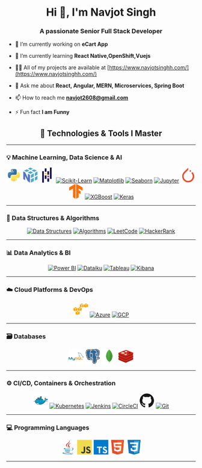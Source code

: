<h1 align="center">Hi 👋, I'm Navjot Singh</h1>
<h3 align="center">A passionate Senior Full Stack Developer</h3>

- 🔭 I’m currently working on **eCart App**

- 🌱 I’m currently learning **React Native,OpenShift,Vuejs**

- 👨‍💻 All of my projects are available at [https://www.navjotsinghh.com/](https://www.navjotsinghh.com/)

- 💬 Ask me about **React, Angular, MERN, Microservices, Spring Boot**

- 📫 How to reach me **navjot2608@gmail.com**

- ⚡ Fun fact **I am Funny**

<h2 align="center">🚀 Technologies & Tools I Master</h2>

---

### 💡 Machine Learning, Data Science & AI
<p align="center">
  <a href="https://www.python.org/" target="_blank"><img src="https://raw.githubusercontent.com/devicons/devicon/master/icons/python/python-original.svg" alt="Python" width="40" height="40"/></a>
  <a href="https://numpy.org/" target="_blank"><img src="https://raw.githubusercontent.com/devicons/devicon/master/icons/numpy/numpy-original.svg" alt="NumPy" width="40" height="40"/></a>
  <a href="https://pandas.pydata.org/" target="_blank"><img src="https://raw.githubusercontent.com/devicons/devicon/master/icons/pandas/pandas-original.svg" alt="Pandas" width="40" height="40"/></a>
  <a href="https://scikit-learn.org/" target="_blank"><img src="https://upload.wikimedia.org/wikipedia/commons/0/05/Scikit_learn_logo_small.svg" alt="Scikit-Learn" width="40" height="40"/></a>
  <a href="https://matplotlib.org/" target="_blank"><img src="https://upload.wikimedia.org/wikipedia/commons/8/84/Matplotlib_icon.svg" alt="Matplotlib" width="40" height="40"/></a>
  <a href="https://seaborn.pydata.org/" target="_blank"><img src="https://seaborn.pydata.org/_static/logo-wide-lightbg.svg" alt="Seaborn" width="80" height="40"/></a>
  <a href="https://jupyter.org/" target="_blank"><img src="https://upload.wikimedia.org/wikipedia/commons/3/38/Jupyter_logo.svg" alt="Jupyter" width="40" height="40"/></a>
  <a href="https://pytorch.org/" target="_blank"><img src="https://raw.githubusercontent.com/devicons/devicon/master/icons/pytorch/pytorch-original.svg" alt="PyTorch" width="40" height="40"/></a>
  <a href="https://www.tensorflow.org/" target="_blank"><img src="https://raw.githubusercontent.com/devicons/devicon/master/icons/tensorflow/tensorflow-original.svg" alt="TensorFlow" width="40" height="40"/></a>
  <a href="https://xgboost.ai/" target="_blank"><img src="https://upload.wikimedia.org/wikipedia/commons/6/69/XGBoost_logo.png" alt="XGBoost" width="40" height="40"/></a>
  <a href="https://keras.io/" target="_blank"><img src="https://upload.wikimedia.org/wikipedia/commons/a/ae/Keras_logo.svg" alt="Keras" width="40" height="40"/></a>
</p>

---

### 🧠 Data Structures & Algorithms
<p align="center">
  <a href="https://en.wikipedia.org/wiki/Data_structure" target="_blank"><img src="https://img.icons8.com/external-outline-juicy-fish/60/external-data-structure-coding-outline-outline-juicy-fish.png" alt="Data Structures" width="40" height="40"/></a>
  <a href="https://visualgo.net/en" target="_blank"><img src="https://img.icons8.com/ios/50/algorithm.png" alt="Algorithms" width="40" height="40"/></a>
  <a href="https://leetcode.com/" target="_blank"><img src="https://upload.wikimedia.org/wikipedia/commons/1/19/LeetCode_logo_black.png" alt="LeetCode" width="40" height="40"/></a>
  <a href="https://www.hackerrank.com/" target="_blank"><img src="https://upload.wikimedia.org/wikipedia/commons/6/65/HackerRank_logo.png" alt="HackerRank" width="40" height="40"/></a>
</p>

---

### 📊 Data Analytics & BI
<p align="center">
  <a href="https://powerbi.microsoft.com/" target="_blank"><img src="https://img.icons8.com/color/48/000000/power-bi.png" alt="Power BI" width="40" height="40"/></a>
  <a href="https://www.dataiku.com/" target="_blank"><img src="https://seeklogo.com/images/D/dataiku-logo-5829B65F0E-seeklogo.com.png" alt="Dataiku" width="40" height="40"/></a>
  <a href="https://www.tableau.com/" target="_blank"><img src="https://cdn.worldvectorlogo.com/logos/tableau-software.svg" alt="Tableau" width="40" height="40"/></a>
  <a href="https://www.elastic.co/kibana/" target="_blank"><img src="https://www.vectorlogo.zone/logos/elastic/elastic-icon.svg" alt="Kibana" width="40" height="40"/></a>
</p>

---

### ☁️ Cloud Platforms & DevOps
<p align="center">
  <a href="https://aws.amazon.com/" target="_blank"><img src="https://raw.githubusercontent.com/devicons/devicon/master/icons/amazonwebservices/amazonwebservices-original.svg" alt="AWS" width="40" height="40"/></a>
  <a href="https://azure.microsoft.com/" target="_blank"><img src="https://www.vectorlogo.zone/logos/microsoft_azure/microsoft_azure-icon.svg" alt="Azure" width="40" height="40"/></a>
  <a href="https://cloud.google.com/" target="_blank"><img src="https://www.vectorlogo.zone/logos/google_cloud/google_cloud-icon.svg" alt="GCP" width="40" height="40"/></a>
</p>

---

### 🗃️ Databases
<p align="center">
  <a href="https://www.mysql.com/" target="_blank"><img src="https://raw.githubusercontent.com/devicons/devicon/master/icons/mysql/mysql-original-wordmark.svg" alt="MySQL" width="40" height="40"/></a>
  <a href="https://www.postgresql.org/" target="_blank"><img src="https://raw.githubusercontent.com/devicons/devicon/master/icons/postgresql/postgresql-original.svg" alt="PostgreSQL" width="40" height="40"/></a>
  <a href="https://www.mongodb.com/" target="_blank"><img src="https://raw.githubusercontent.com/devicons/devicon/master/icons/mongodb/mongodb-original.svg" alt="MongoDB" width="40" height="40"/></a>
  <a href="https://redis.io/" target="_blank"><img src="https://raw.githubusercontent.com/devicons/devicon/master/icons/redis/redis-original.svg" alt="Redis" width="40" height="40"/></a>
</p>

---

### ⚙️ CI/CD, Containers & Orchestration
<p align="center">
  <a href="https://www.docker.com/" target="_blank"><img src="https://raw.githubusercontent.com/devicons/devicon/master/icons/docker/docker-original.svg" alt="Docker" width="40" height="40"/></a>
  <a href="https://kubernetes.io/" target="_blank"><img src="https://www.vectorlogo.zone/logos/kubernetes/kubernetes-icon.svg" alt="Kubernetes" width="40" height="40"/></a>
  <a href="https://www.jenkins.io/" target="_blank"><img src="https://www.vectorlogo.zone/logos/jenkins/jenkins-icon.svg" alt="Jenkins" width="40" height="40"/></a>
  <a href="https://circleci.com/" target="_blank"><img src="https://www.vectorlogo.zone/logos/circleci/circleci-icon.svg" alt="CircleCI" width="40" height="40"/></a>
  <a href="https://github.com/" target="_blank"><img src="https://raw.githubusercontent.com/devicons/devicon/master/icons/github/github-original.svg" alt="GitHub" width="40" height="40"/></a>
  <a href="https://git-scm.com/" target="_blank"><img src="https://www.vectorlogo.zone/logos/git-scm/git-scm-icon.svg" alt="Git" width="40" height="40"/></a>
</p>

---

### 💻 Programming Languages
<p align="center">
  <a href="https://www.java.com/" target="_blank"><img src="https://raw.githubusercontent.com/devicons/devicon/master/icons/java/java-original.svg" alt="Java" width="40" height="40"/></a>
  <a href="https://developer.mozilla.org/en-US/docs/Web/JavaScript" target="_blank"><img src="https://raw.githubusercontent.com/devicons/devicon/master/icons/javascript/javascript-original.svg" alt="JavaScript" width="40" height="40"/></a>
  <a href="https://www.typescriptlang.org/" target="_blank"><img src="https://raw.githubusercontent.com/devicons/devicon/master/icons/typescript/typescript-original.svg" alt="TypeScript" width="40" height="40"/></a>
  <a href="https://www.w3.org/html/" target="_blank"><img src="https://raw.githubusercontent.com/devicons/devicon/master/icons/html5/html5-original.svg" alt="HTML5" width="40" height="40"/></a>
  <a href="https://www.w3schools.com/css/" target="_blank"><img src="https://raw.githubusercontent.com/devicons/devicon/master/icons/css3/css3-original.svg" alt="CSS3" width="40" height="40"/></a>
</p>

---

</p>

